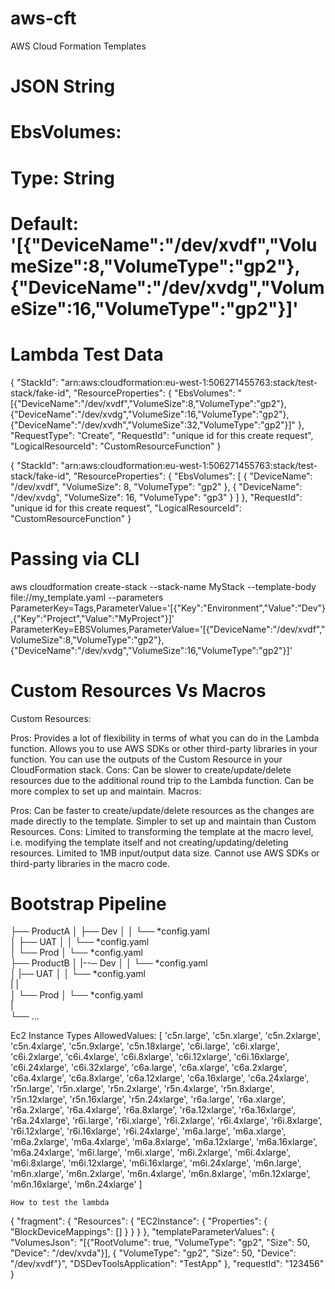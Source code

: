 # aws-cft
AWS Cloud Formation Templates

# JSON String
 # EbsVolumes:
#  Type: String
#   Default: '[{"DeviceName":"/dev/xvdf","VolumeSize":8,"VolumeType":"gp2"},{"DeviceName":"/dev/xvdg","VolumeSize":16,"VolumeType":"gp2"}]'

# Lambda Test Data

{
  "StackId": "arn:aws:cloudformation:eu-west-1:506271455763:stack/test-stack/fake-id",
  "ResourceProperties": {
    "EbsVolumes": "[{\"DeviceName\":\"/dev/xvdf\",\"VolumeSize\":8,\"VolumeType\":\"gp2\"},{\"DeviceName\":\"/dev/xvdg\",\"VolumeSize\":16,\"VolumeType\":\"gp2\"},{\"DeviceName\":\"/dev/xvdh\",\"VolumeSize\":32,\"VolumeType\":\"gp2\"}]"
  },
  "RequestType": "Create",
  "RequestId": "unique id for this create request",
  "LogicalResourceId": "CustomResourceFunction"
}

{
  "StackId": "arn:aws:cloudformation:eu-west-1:506271455763:stack/test-stack/fake-id",
  "ResourceProperties": {
    "EbsVolumes": [
      {
        "DeviceName": "/dev/xvdf",
        "VolumeSize": 8,
        "VolumeType": "gp2"
      },
      {
        "DeviceName": "/dev/xvdg",
        "VolumeSize": 16,
        "VolumeType": "gp3"
      }
    ]
  },
  "RequestId": "unique id for this create request",
  "LogicalResourceId": "CustomResourceFunction"
}

# Passing via CLI 
aws cloudformation create-stack --stack-name MyStack --template-body file://my_template.yaml --parameters ParameterKey=Tags,ParameterValue='[{"Key":"Environment","Value":"Dev"},{"Key":"Project","Value":"MyProject"}]' ParameterKey=EBSVolumes,ParameterValue='[{"DeviceName":"/dev/xvdf","VolumeSize":8,"VolumeType":"gp2"},{"DeviceName":"/dev/xvdg","VolumeSize":16,"VolumeType":"gp2"}]'

# Custom Resources Vs Macros
Custom Resources:

Pros:
Provides a lot of flexibility in terms of what you can do in the Lambda function.
Allows you to use AWS SDKs or other third-party libraries in your function.
You can use the outputs of the Custom Resource in your CloudFormation stack.
Cons:
Can be slower to create/update/delete resources due to the additional round trip to the Lambda function.
Can be more complex to set up and maintain.
Macros:

Pros:
Can be faster to create/update/delete resources as the changes are made directly to the template.
Simpler to set up and maintain than Custom Resources.
Cons:
Limited to transforming the template at the macro level, i.e. modifying the template itself and not creating/updating/deleting resources.
Limited to 1MB input/output data size.
Cannot use AWS SDKs or third-party libraries in the macro code.

# Bootstrap Pipeline
├── ProductA
│   ├── Dev
│   │   └── *config.yaml  
│   ├── UAT
│   │   └── *config.yaml  
│   └── Prod
│       └── *config.yaml  
├── ProductB
│   |--─ Dev
│   │   └── *config.yaml  
│   |── UAT
│   │   └── *config.yaml  
|   |			
│   └── Prod
│       └── *config.yaml  
|			
└── ...

Ec2 Instance Types
    AllowedValues: [
      'c5n.large', 'c5n.xlarge', 'c5n.2xlarge', 'c5n.4xlarge', 'c5n.9xlarge', 'c5n.18xlarge', 
      'c6i.large', 'c6i.xlarge', 'c6i.2xlarge', 'c6i.4xlarge', 'c6i.8xlarge', 'c6i.12xlarge', 'c6i.16xlarge', 'c6i.24xlarge', 'c6i.32xlarge', 
      'c6a.large', 'c6a.xlarge', 'c6a.2xlarge', 'c6a.4xlarge', 'c6a.8xlarge', 'c6a.12xlarge', 'c6a.16xlarge', 'c6a.24xlarge', 
      'r5n.large', 'r5n.xlarge', 'r5n.2xlarge', 'r5n.4xlarge', 'r5n.8xlarge', 'r5n.12xlarge', 'r5n.16xlarge', 'r5n.24xlarge', 
      'r6a.large', 'r6a.xlarge', 'r6a.2xlarge', 'r6a.4xlarge', 'r6a.8xlarge', 'r6a.12xlarge', 'r6a.16xlarge', 'r6a.24xlarge', 
      'r6i.large', 'r6i.xlarge', 'r6i.2xlarge', 'r6i.4xlarge', 'r6i.8xlarge', 'r6i.12xlarge', 'r6i.16xlarge', 'r6i.24xlarge', 
      'm6a.large', 'm6a.xlarge', 'm6a.2xlarge', 'm6a.4xlarge', 'm6a.8xlarge', 'm6a.12xlarge', 'm6a.16xlarge', 'm6a.24xlarge', 
      'm6i.large', 'm6i.xlarge', 'm6i.2xlarge', 'm6i.4xlarge', 'm6i.8xlarge', 'm6i.12xlarge', 'm6i.16xlarge', 'm6i.24xlarge', 
      'm6n.large', 'm6n.xlarge', 'm6n.2xlarge', 'm6n.4xlarge', 'm6n.8xlarge', 'm6n.12xlarge', 'm6n.16xlarge', 'm6n.24xlarge'
    ]


    How to test the lambda
   {
  "fragment": {
    "Resources": {
      "EC2Instance": {
        "Properties": {
          "BlockDeviceMappings": []
        }
      }
    }
  },
  "templateParameterValues": {
    "VolumesJson": "[{\"RootVolume\": true, \"VolumeType\": \"gp2\", \"Size\": 50, \"Device\": \"/dev/xvda\"}], { \"VolumeType\": \"gp2\", \"Size\": 50, \"Device\": \"/dev/xvdf\"}",
    "DSDevToolsApplication": "TestApp"
  },
  "requestId": "123456"
}
